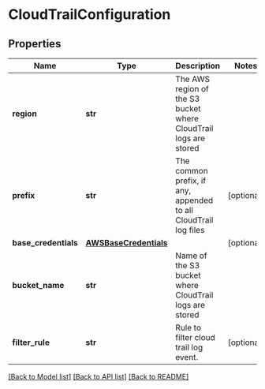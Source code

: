 # CloudTrailConfiguration

## Properties
Name | Type | Description | Notes
------------ | ------------- | ------------- | -------------
**region** | **str** | The AWS region of the S3 bucket where CloudTrail logs are stored | 
**prefix** | **str** | The common prefix, if any, appended to all CloudTrail log files | [optional] 
**base_credentials** | [**AWSBaseCredentials**](AWSBaseCredentials.md) |  | [optional] 
**bucket_name** | **str** | Name of the S3 bucket where CloudTrail logs are stored | 
**filter_rule** | **str** | Rule to filter cloud trail log event. | [optional] 

[[Back to Model list]](../README.md#documentation-for-models) [[Back to API list]](../README.md#documentation-for-api-endpoints) [[Back to README]](../README.md)


